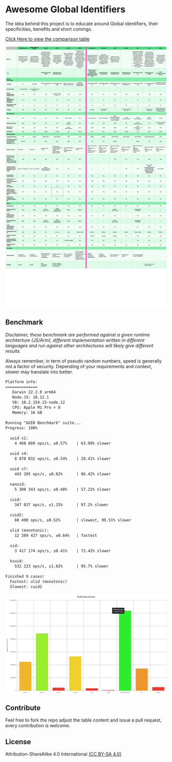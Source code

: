 # Awesome Global Identifiers
The idea behind this project is to educate around Global identifiers, their specificities, benefits and short comings.

[Click Here to view the comparison table](https://adileo.github.io/awesome-identifiers/)

![comparison table screenshot](screen.png "https://adileo.github.io/awesome-identifiers/")



## Benchmark

*Disclaimer, these benchmark are performed against a given runtime architerture (JS/Arm), different implementation written in different languages and run against other architectures will likely give different results.*



Always remember, in term of pseudo random numbers, speed is generally not a factor of security. Depending of your requirements and context, slower may translate into better.

```
Platform info:
==============
   Darwin 22.2.0 arm64
   Node.JS: 18.12.1
   V8: 10.2.154.15-node.12
   CPU: Apple M1 Pro × 8
   Memory: 16 GB

Running "GUID Benchmark" suite...
Progress: 100%

  uuid v1:
    4 460 889 ops/s, ±0.57%    | 63.99% slower

  uuid v4:
    8 870 032 ops/s, ±0.54%    | 28.41% slower

  uuid v7:
    443 205 ops/s, ±0.82%      | 96.42% slower

  nanoid:
    5 300 343 ops/s, ±0.48%    | 57.22% slower

  cuid:
    347 037 ops/s, ±1.15%      | 97.2% slower

  cuid2:
    60 490 ops/s, ±0.52%       | slowest, 99.51% slower

  ulid (monotonic):
    12 389 427 ops/s, ±0.64%   | fastest

  xid:
    3 417 174 ops/s, ±0.41%    | 72.42% slower

  ksuid:
    532 223 ops/s, ±1.02%      | 95.7% slower

Finished 9 cases!
  Fastest: ulid (monotonic)
  Slowest: cuid2
```

![benchmark](benchmark.png)







## Contribute

Feel free to fork the repo adjust the table content and issue a pull request, every contribution is welcome.

## License
Attribution-ShareAlike 4.0 International [(CC BY-SA 4.0)](https://creativecommons.org/licenses/by-sa/4.0/)
